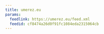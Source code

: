 ```yaml
---
title: umerez.eu
params:
  feedlink: https://umerez.eu/feed.xml
  feedid: cf8474a26d0f91fc1084eda2315064cb
---
```

